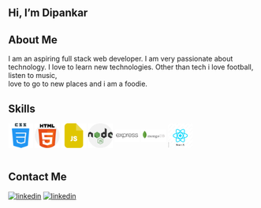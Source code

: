 ## Hi, I’m Dipankar

## About Me 
I am an aspiring full stack web developer. 
I am very passionate about technology. 
I love to learn new technologies. 
Other than tech i love football, listen to music,  
love to go to new places and i am a foodie. 
## Skills
<img align="center" alt="css" width="50px"  src="/images/css.png" /> <img align="center" alt="html" width="50px" src="/images/html.png" /> <img align="center" alt="javascript" width="50px" src="/images/js.png" /> <img align="center" alt="nodejs" width="50px" src="/images/nodejs.png" /> <img align="center" alt="expressjs" width="50px" src="/images/express.png" /> <img align="center" alt="mongodb" width="50px" src="/images/mongodb.png" /> <img align="center" alt="react" width="50px"  src="/images/react.jpg" />   
<br/>

## Contact Me  

[![linkedin](https://cloud.githubusercontent.com/assets/17016297/18839848/0fc7e74e-83d2-11e6-8c6a-277fc9d6e067.png)][1]
[![linkedin](https://cloud.githubusercontent.com/assets/17016297/18839848/0fc7e74e-83d2-11e6-8c6a-277fc9d6e067.png)][2]


[1]: https://www.linkedin.com/in/dipankar-sarkar-profile/
[2]: https://gmail.com


           

